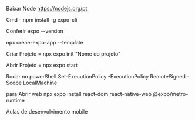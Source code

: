 Baixar Node https://nodejs.org/pt

Cmd - npm install -g expo-cli

Conferir expo --version

npx creae-expo-app --template

Criar Projeto = npx expo init "Nome do projeto"

Abrir Projeto = npx expo start

Rodar no powerShell Set-ExecutionPolicy -ExecutionPolicy RemoteSigned -Scope LocalMachine

para Abrir web npx expo install react-dom react-native-web @expo/metro-runtime

Aulas de desenvolvimento mobile 
